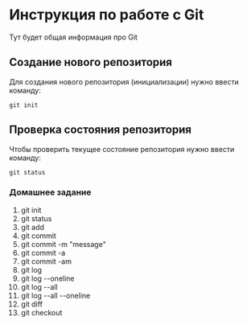 # Инструкция по работе с Git

Тут будет общая информация про Git

## Создание нового репозитория

Для создания нового репозитория (инициализации) нужно ввести команду:

    git init

## Проверка состояния репозитория

Чтобы проверить текущее состояние репозитория нужно ввести команду:

    git status

### Домашнее задание
 1. git init
 2. git status
 3. git add
 4. git commit
 5. git commit -m "message"
 6. git commit -a
 7. git commit -am
 8. git log
 9. git log --oneline
 10. git log --all
 11. git log --all --oneline
 12. git diff
 13. git checkout